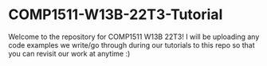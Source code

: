 # COMP1511-W13B-22T3-Tutorial
Welcome to the repository for COMP1511 W13B 22T3! I will be uploading any code examples we write/go through during our tutorials to this repo so that you can revisit our work at anytime :)
